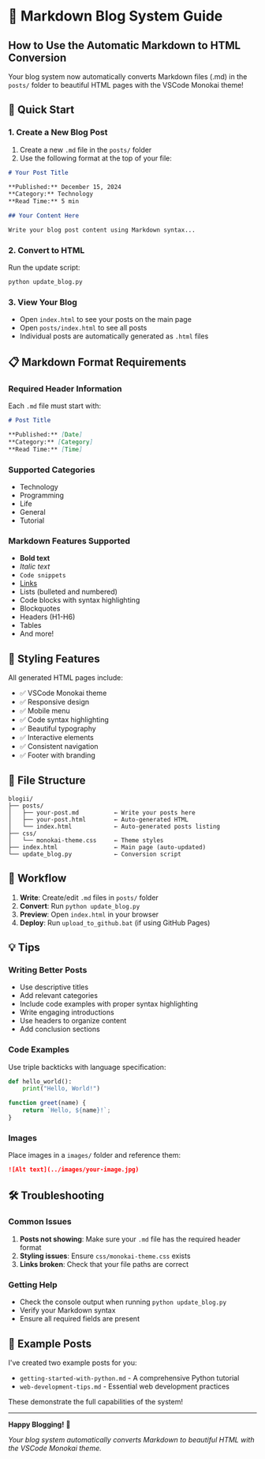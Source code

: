 # 📝 Markdown Blog System Guide

## How to Use the Automatic Markdown to HTML Conversion

Your blog system now automatically converts Markdown files (.md) in the `posts/` folder to beautiful HTML pages with the VSCode Monokai theme!

## 🚀 Quick Start

### 1. Create a New Blog Post
1. Create a new `.md` file in the `posts/` folder
2. Use the following format at the top of your file:

```markdown
# Your Post Title

**Published:** December 15, 2024
**Category:** Technology
**Read Time:** 5 min

## Your Content Here

Write your blog post content using Markdown syntax...
```

### 2. Convert to HTML
Run the update script:
```bash
python update_blog.py
```

### 3. View Your Blog
- Open `index.html` to see your posts on the main page
- Open `posts/index.html` to see all posts
- Individual posts are automatically generated as `.html` files

## 📋 Markdown Format Requirements

### Required Header Information
Each `.md` file must start with:

```markdown
# Post Title

**Published:** [Date]
**Category:** [Category]
**Read Time:** [Time]
```

### Supported Categories
- Technology
- Programming
- Life
- General
- Tutorial

### Markdown Features Supported
- **Bold text**
- *Italic text*
- `Code snippets`
- [Links](https://example.com)
- Lists (bulleted and numbered)
- Code blocks with syntax highlighting
- Blockquotes
- Headers (H1-H6)
- Tables
- And more!

## 🎨 Styling Features

All generated HTML pages include:
- ✅ VSCode Monokai theme
- ✅ Responsive design
- ✅ Mobile menu
- ✅ Code syntax highlighting
- ✅ Beautiful typography
- ✅ Interactive elements
- ✅ Consistent navigation
- ✅ Footer with branding

## 📁 File Structure

```
blogii/
├── posts/
│   ├── your-post.md          ← Write your posts here
│   ├── your-post.html        ← Auto-generated HTML
│   └── index.html            ← Auto-generated posts listing
├── css/
│   └── monokai-theme.css     ← Theme styles
├── index.html                ← Main page (auto-updated)
└── update_blog.py            ← Conversion script
```

## 🔄 Workflow

1. **Write**: Create/edit `.md` files in `posts/` folder
2. **Convert**: Run `python update_blog.py`
3. **Preview**: Open `index.html` in your browser
4. **Deploy**: Run `upload_to_github.bat` (if using GitHub Pages)

## 💡 Tips

### Writing Better Posts
- Use descriptive titles
- Add relevant categories
- Include code examples with proper syntax highlighting
- Write engaging introductions
- Use headers to organize content
- Add conclusion sections

### Code Examples
Use triple backticks with language specification:

```python
def hello_world():
    print("Hello, World!")
```

```javascript
function greet(name) {
    return `Hello, ${name}!`;
}
```

### Images
Place images in a `images/` folder and reference them:

```markdown
![Alt text](../images/your-image.jpg)
```

## 🛠️ Troubleshooting

### Common Issues
1. **Posts not showing**: Make sure your `.md` file has the required header format
2. **Styling issues**: Ensure `css/monokai-theme.css` exists
3. **Links broken**: Check that your file paths are correct

### Getting Help
- Check the console output when running `python update_blog.py`
- Verify your Markdown syntax
- Ensure all required fields are present

## 🎉 Example Posts

I've created two example posts for you:
- `getting-started-with-python.md` - A comprehensive Python tutorial
- `web-development-tips.md` - Essential web development practices

These demonstrate the full capabilities of the system!

---

**Happy Blogging!** 🚀

*Your blog system automatically converts Markdown to beautiful HTML with the VSCode Monokai theme.*
